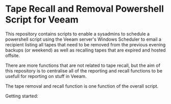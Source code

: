 # Tape Recall and Removal Powershell Script for Veeam
This repository contains scripts to enable a sysadmins to schedule a powershell script using the Veeam server's Windows Scheduler to email a recipient listing all tapes that need to be removed from the previous evening backups (or weekend) as well as recalling tapes that are expired and hosted offsite. 

There are more functions that are not related to tape recall, but the aim of this repository is to centralise all of the reporting and recall functions to be usefull for reporting on stuff in Veeam. 

The tape removal and recall function is one function of the overall script.

Getting started:
